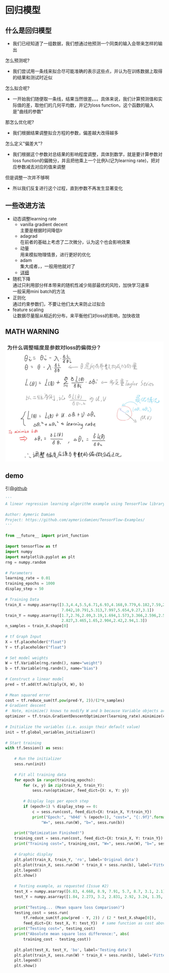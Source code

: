 #  回归模型  
## 什么是回归模型
- 我们已经知道了一组数据，我们想通过他预测一个同类的输入会带来怎样的输出  
  
怎么预测呢?  
- 我们尝试用一条线来拟合尽可能准确的表示这些点，并认为在训练数据上取得的结果和测试时近似    
  
怎么拟合呢?  
- 一开始我们随便取一条线，结果当然很差。。。具体来说，我们计算预测值和实际值的差，取他们的几何平均数，并记为loss function，这个函数的输入是"曲线的参数"    
  
那怎么优化呢?
- 我们根据结果调整拟合方程的参数，偏差越大改得越多  
  
怎么定义"偏差大"?  
- 我们根据这个参数对总结果的影响程度调整，具体到数学，就是要计算参数对loss function的偏微分，并且把他乘上一个比例λ(记为learning rate)，把对应参数减去对应的值来调整  
  
但是调整一次并不够啊  
- 所以我们反复进行这个过程，直到参数不再发生显著变化 
    
## 一些改进方法
- 动态调整learning rate  
  - vanilla gradient decent  
  主要是根据时间降低lr  
  - adagrad  
  在前者的基础上考虑了二次微分，认为这个也会影响效果  
  - 动量  
  用来模拟物理情景，进行更好的优化
  - adam  
  集大成者，，一般用他就对了
  - [详细](https://m.sohu.com/a/149921578_610300)  
- 随机下降  
通过只利用部分样本带来的随机性减少局部最优的风险，加快学习速率    
一般采用mini batch的方法  
- 正则化  
通过约束参数们，不要让他们太大来防止过拟合
- feature scaling  
让数据尽量服从相近的分布，来平衡他们对loss的影响，加快收敛  

## MATH WARNING  
![梯度下降](jpgs/gradient_descend.png)  

## demo 
引自[github](https://github.com/aymericdamien/TensorFlow-Examples)
``` python
'''
A linear regression learning algorithm example using TensorFlow library.

Author: Aymeric Damien
Project: https://github.com/aymericdamien/TensorFlow-Examples/
'''

from __future__ import print_function

import tensorflow as tf
import numpy
import matplotlib.pyplot as plt
rng = numpy.random

# Parameters
learning_rate = 0.01
training_epochs = 1000
display_step = 50

# Training Data
train_X = numpy.asarray([3.3,4.4,5.5,6.71,6.93,4.168,9.779,6.182,7.59,2.167,
                         7.042,10.791,5.313,7.997,5.654,9.27,3.1])
train_Y = numpy.asarray([1.7,2.76,2.09,3.19,1.694,1.573,3.366,2.596,2.53,1.221,
                         2.827,3.465,1.65,2.904,2.42,2.94,1.3])
n_samples = train_X.shape[0]

# tf Graph Input
X = tf.placeholder("float")
Y = tf.placeholder("float")

# Set model weights
W = tf.Variable(rng.randn(), name="weight")
b = tf.Variable(rng.randn(), name="bias")

# Construct a linear model
pred = tf.add(tf.multiply(X, W), b)

# Mean squared error
cost = tf.reduce_sum(tf.pow(pred-Y, 2))/(2*n_samples)
# Gradient descent
#  Note, minimize() knows to modify W and b because Variable objects are trainable=True by default
optimizer = tf.train.GradientDescentOptimizer(learning_rate).minimize(cost)

# Initialize the variables (i.e. assign their default value)
init = tf.global_variables_initializer()

# Start training
with tf.Session() as sess:

    # Run the initializer
    sess.run(init)

    # Fit all training data
    for epoch in range(training_epochs):
        for (x, y) in zip(train_X, train_Y):
            sess.run(optimizer, feed_dict={X: x, Y: y})

        # Display logs per epoch step
        if (epoch+1) % display_step == 0:
            c = sess.run(cost, feed_dict={X: train_X, Y:train_Y})
            print("Epoch:", '%04d' % (epoch+1), "cost=", "{:.9f}".format(c), \
                "W=", sess.run(W), "b=", sess.run(b))

    print("Optimization Finished!")
    training_cost = sess.run(cost, feed_dict={X: train_X, Y: train_Y})
    print("Training cost=", training_cost, "W=", sess.run(W), "b=", sess.run(b), '\n')

    # Graphic display
    plt.plot(train_X, train_Y, 'ro', label='Original data')
    plt.plot(train_X, sess.run(W) * train_X + sess.run(b), label='Fitted line')
    plt.legend()
    plt.show()

    # Testing example, as requested (Issue #2)
    test_X = numpy.asarray([6.83, 4.668, 8.9, 7.91, 5.7, 8.7, 3.1, 2.1])
    test_Y = numpy.asarray([1.84, 2.273, 3.2, 2.831, 2.92, 3.24, 1.35, 1.03])

    print("Testing... (Mean square loss Comparison)")
    testing_cost = sess.run(
        tf.reduce_sum(tf.pow(pred - Y, 2)) / (2 * test_X.shape[0]),
        feed_dict={X: test_X, Y: test_Y})  # same function as cost above
    print("Testing cost=", testing_cost)
    print("Absolute mean square loss difference:", abs(
        training_cost - testing_cost))

    plt.plot(test_X, test_Y, 'bo', label='Testing data')
    plt.plot(train_X, sess.run(W) * train_X + sess.run(b), label='Fitted line')
    plt.legend()
    plt.show()
```